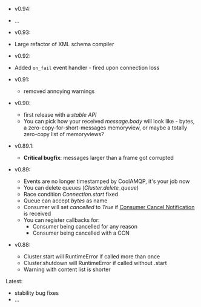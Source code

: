 * v0.94:

 * ...

* v0.93:

 * Large refactor of XML schema compiler
 
* v0.92:

 * Added `on_fail` event handler - fired upon connection loss

* v0.91:
  * removed annoying warnings

* v0.90:
  * first release with a *stable API*
  * You can pick how your received _message.body_ will look like - bytes,
  a zero-copy-for-short-messages memoryview, or maybe a totally zero-copy list of memoryviews?

* v0.89.1:
  * **Critical bugfix**: messages larger than a frame got corrupted

* v0.89:
   * Events are no longer timestamped by CoolAMQP, it's your job now
   * You can delete queues (_Cluster.delete_queue_)
   * Race condition _Connection.start_ fixed
   * Queue can accept _bytes_ as name
   * Consumer will set _cancelled_ to _True_ if
   [Consumer Cancel Notification](https://www.rabbitmq.com/consumer-cancel.html) is received
   * You can register callbacks for:
       * Consumer being cancelled for any reason
       * Consumer being cancelled with a CCN

* v0.88:
    * Cluster.start will RuntimeError if called more than once
    * Cluster.shutdown will RuntimeError if called without .start
    * Warning with content list is shorter


Latest:
* stability bug fixes
* ...
